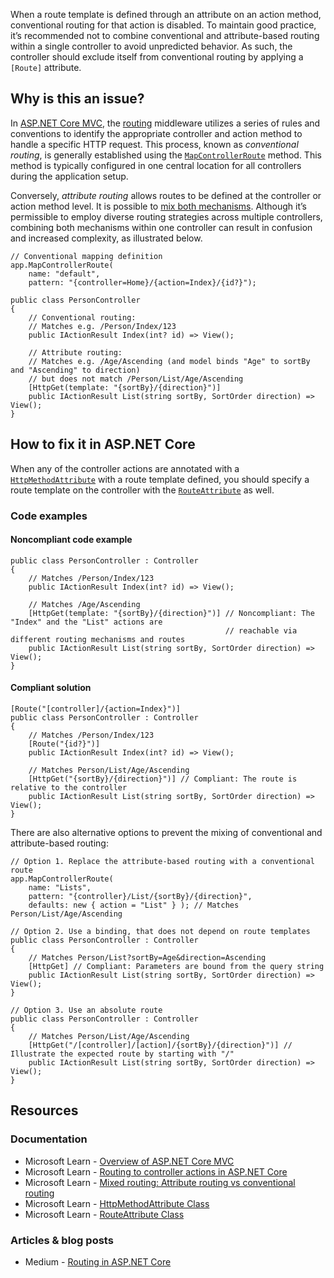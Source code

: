 When a route template is defined through an attribute on an action method, conventional routing for that action is disabled. To maintain good
practice, it’s recommended not to combine conventional and attribute-based routing within a single controller to avoid unpredicted behavior. As such,
the controller should exclude itself from conventional routing by applying a `[Route]` attribute.

## Why is this an issue?

In [ASP.NET Core MVC](https://learn.microsoft.com/en-us/aspnet/core/mvc/overview), the [routing](https://learn.microsoft.com/en-us/aspnet/core/mvc/controllers/routing) middleware utilizes a series of rules and conventions to
identify the appropriate controller and action method to handle a specific HTTP request. This process, known as *conventional routing*, is
generally established using the [`MapControllerRoute`](https://learn.microsoft.com/en-us/dotnet/api/microsoft.aspnetcore.builder.controllerendpointroutebuilderextensions.mapcontrollerroute)
method. This method is typically configured in one central location for all controllers during the application setup.

Conversely, *attribute routing* allows routes to be defined at the controller or action method level. It is possible to [mix both
mechanisms](https://learn.microsoft.com/en-us/aspnet/core/mvc/controllers/routing#mixed-routing-attribute-routing-vs-conventional-routing). Although it’s permissible to employ diverse routing strategies across multiple controllers, combining both mechanisms within one
controller can result in confusion and increased complexity, as illustrated below.

    // Conventional mapping definition
    app.MapControllerRoute(
        name: "default",
        pattern: "{controller=Home}/{action=Index}/{id?}");
    
    public class PersonController
    {
        // Conventional routing:
        // Matches e.g. /Person/Index/123
        public IActionResult Index(int? id) => View();
    
        // Attribute routing:
        // Matches e.g. /Age/Ascending (and model binds "Age" to sortBy and "Ascending" to direction)
        // but does not match /Person/List/Age/Ascending
        [HttpGet(template: "{sortBy}/{direction}")]
        public IActionResult List(string sortBy, SortOrder direction) => View();
    }

## How to fix it in ASP.NET Core

When any of the controller actions are annotated with a [`HttpMethodAttribute`](https://learn.microsoft.com/en-us/dotnet/api/microsoft.aspnetcore.mvc.routing.httpmethodattribute) with a
route template defined, you should specify a route template on the controller with the [`RouteAttribute`](https://learn.microsoft.com/en-us/dotnet/api/microsoft.aspnetcore.mvc.routeattribute) as well.

### Code examples

#### Noncompliant code example

    public class PersonController : Controller
    {
        // Matches /Person/Index/123
        public IActionResult Index(int? id) => View();
    
        // Matches /Age/Ascending
        [HttpGet(template: "{sortBy}/{direction}")] // Noncompliant: The "Index" and the "List" actions are
                                                    // reachable via different routing mechanisms and routes
        public IActionResult List(string sortBy, SortOrder direction) => View();
    }

#### Compliant solution

    [Route("[controller]/{action=Index}")]
    public class PersonController : Controller
    {
        // Matches /Person/Index/123
        [Route("{id?}")]
        public IActionResult Index(int? id) => View();
    
        // Matches Person/List/Age/Ascending
        [HttpGet("{sortBy}/{direction}")] // Compliant: The route is relative to the controller
        public IActionResult List(string sortBy, SortOrder direction) => View();
    }

There are also alternative options to prevent the mixing of conventional and attribute-based routing:

    // Option 1. Replace the attribute-based routing with a conventional route
    app.MapControllerRoute(
        name: "Lists",
        pattern: "{controller}/List/{sortBy}/{direction}",
        defaults: new { action = "List" } ); // Matches Person/List/Age/Ascending
    
    // Option 2. Use a binding, that does not depend on route templates
    public class PersonController : Controller
    {
        // Matches Person/List?sortBy=Age&direction=Ascending
        [HttpGet] // Compliant: Parameters are bound from the query string
        public IActionResult List(string sortBy, SortOrder direction) => View();
    }
    
    // Option 3. Use an absolute route
    public class PersonController : Controller
    {
        // Matches Person/List/Age/Ascending
        [HttpGet("/[controller]/[action]/{sortBy}/{direction}")] // Illustrate the expected route by starting with "/"
        public IActionResult List(string sortBy, SortOrder direction) => View();
    }

## Resources

### Documentation

- Microsoft Learn - [Overview of ASP.NET Core MVC](https://learn.microsoft.com/en-us/aspnet/core/mvc/overview)
- Microsoft Learn - [Routing to controller actions in ASP.NET
  Core](https://learn.microsoft.com/en-us/aspnet/core/mvc/controllers/routing)
- Microsoft Learn - [Mixed routing:
  Attribute routing vs conventional routing](https://learn.microsoft.com/en-us/aspnet/core/mvc/controllers/routing#mixed-routing-attribute-routing-vs-conventional-routing)
- Microsoft Learn - [HttpMethodAttribute Class](https://learn.microsoft.com/en-us/dotnet/api/microsoft.aspnetcore.mvc.routing.httpmethodattribute)
- Microsoft Learn - [RouteAttribute Class](https://learn.microsoft.com/en-us/dotnet/api/microsoft.aspnetcore.mvc.routeattribute)

### Articles & blog posts

- Medium - [Routing in ASP.NET Core](https://medium.com/quick-code/routing-in-asp-net-core-c433bff3f1a4)